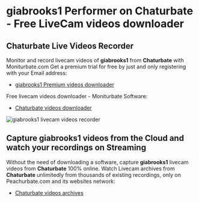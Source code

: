 # giabrooks1 Performer on Chaturbate - Free LiveCam videos downloader

## Chaturbate Live Videos Recorder

Monitor and record livecam videos of **giabrooks1** from **Chaturbate** with Moniturbate.com
Get a premium trial for free by just and only registering with your Email address:
* [giabrooks1 Premium videos downloader](https://moniturbate.com/request-demo-licence-key.html)

Free livecam videos downloader - Moniturbate Software:
* [Chaturbate videos downloader](https://moniturbate.com/moniturbate-download-software.html)

![giabrooks1 livecam videos recorder](https://peachurnet.com/templates/moniturbate-software.png)


## Capture giabrooks1 videos from the Cloud and watch your recordings on Streaming

Without the need of downloading a software, capture **giabrooks1** livecam videos from **Chaturbate** 100% online.
Watch Livecam archives from **Chaturbate** unlimitedly from thousands of existing recordings, only on Peachurbate.com and its websites network:
* [Chaturbate videos archives](https://peachurnet.com/)